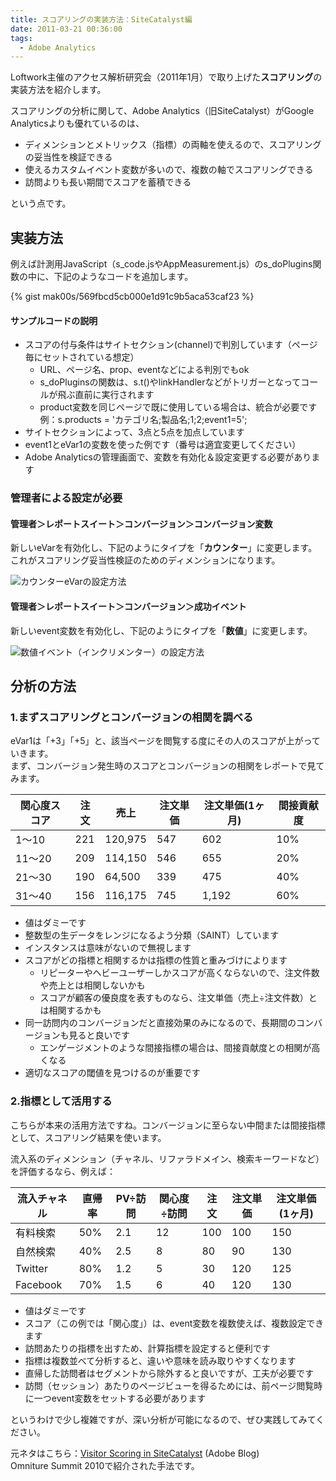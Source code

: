 ```yaml
---
title: スコアリングの実装方法：SiteCatalyst編
date: 2011-03-21 00:36:00
tags:
  - Adobe Analytics
---
```


Loftwork主催のアクセス解析研究会（2011年1月）で取り上げた**スコアリング**の実装方法を紹介します。

スコアリングの分析に関して、Adobe Analytics（旧SiteCatalyst）がGoogle Analyticsよりも優れているのは、

* ディメンションとメトリックス（指標）の両軸を使えるので、スコアリングの妥当性を検証できる
* 使えるカスタムイベント変数が多いので、複数の軸でスコアリングできる
* 訪問よりも長い期間でスコアを蓄積できる
<!-- more -->

という点です。

## 実装方法

例えば計測用JavaScript（s_code.jsやAppMeasurement.js）のs_doPlugins関数の中に、下記のようなコードを追加します。

{% gist mak00s/569fbcd5cb000e1d91c9b5aca53caf23 %}

#### サンプルコードの説明

* スコアの付与条件はサイトセクション(channel)で判別しています（ページ毎にセットされている想定） 
  * URL、ページ名、prop、eventなどによる判別でもok
  * s_doPluginsの関数は、s.t()やlinkHandlerなどがトリガーとなってコールが飛ぶ直前に実行されます
  * product変数を同じページで既に使用している場合は、統合が必要です  
例：s.products = 'カテゴリ名;製品名;1;2;event1=5';
* サイトセクションによって、3点と5点を加点しています
* event1とeVar1の変数を使った例です（番号は適宜変更してください）
* Adobe Analyticsの管理画面で、変数を有効化＆設定変更する必要があります

### 管理者による設定が必要

#### 管理者＞レポートスイート＞コンバージョン＞コンバージョン変数

新しいeVarを有効化し、下記のようにタイプを「**カウンター**」に変更します。これがスコアリング妥当性検証のためのディメンションになります。

![カウンターeVarの設定方法](/images/adobe/sc-config-evar-counter.png)

#### 管理者＞レポートスイート＞コンバージョン＞成功イベント

新しいevent変数を有効化し、下記のようにタイプを「**数値**」に変更します。

![数値イベント（インクリメンター）の設定方法](/images/adobe/sc-config-event-numeric.png)

## 分析の方法

### 1.まずスコアリングとコンバージョンの相関を調べる

eVar1は「+3」「+5」と、該当ページを閲覧する度にその人のスコアが上がっていきます。  
まず、コンバージョン発生時のスコアとコンバージョンの相関をレポートで見てみます。

| 関心度スコア | 注文 | 売上    | 注文単価 | 注文単価(1ヶ月) | 間接貢献度 |
|--------------|------|---------|----------|-----------------|------------|
| 1～10        | 221  | 120,975 | 547      | 602             | 10%        |
| 11～20       | 209  | 114,150 | 546      | 655             | 20%        |
| 21～30       | 190  | 64,500  | 339      | 475             | 40%        |
| 31～40       | 156  | 116,175 | 745      | 1,192           | 60%        |

  * 値はダミーです
  * 整数型の生データをレンジになるよう分類（SAINT）しています
  * インスタンスは意味がないので無視します
  * スコアがどの指標と相関するかは指標の性質と重みづけによります 
    * リピーターやヘビーユーザーしかスコアが高くならないので、注文件数や売上とは相関しないかも
    * スコアが顧客の優良度を表すものなら、注文単価（売上÷注文件数）とは相関するかも
  * 同一訪問内のコンバージョンだと直接効果のみになるので、長期間のコンバージョンも見ると良いです 
    * エンゲージメントのような間接指標の場合は、間接貢献度との相関が高くなる
  * 適切なスコアの閾値を見つけるのが重要です

### 2.指標として活用する

こちらが本来の活用方法ですね。コンバージョンに至らない中間または間接指標として、スコアリング結果を使います。

流入系のディメンション（チャネル、リファラドメイン、検索キーワードなど）を評価するなら、例えば：

| 流入チャネル | 直帰率 | PV÷訪問 | 関心度÷訪問 | 注文 | 注文単価 | 注文単価(1ヶ月) |
|--------------|--------|---------|-------------|------|----------|-----------------|
| 有料検索     | 50%    | 2.1     | 12          | 100  | 100      | 150             |
| 自然検索     | 40%    | 2.5     | 8           | 80   | 90       | 130             |
| Twitter      | 80%    | 1.2     | 5           | 30   | 120      | 125             |
| Facebook     | 70%    | 1.5     | 6           | 40   | 120      | 130             |

* 値はダミーです
* スコア（この例では「関心度」）は、event変数を複数使えば、複数設定できます
* 訪問あたりの指標を出すため、計算指標を設定すると便利です
* 指標は複数並べて分析すると、違いや意味を読み取りやすくなります
* 直帰した訪問者はセグメントから除外すると良いですが、工夫が必要です
* 訪問（セッション）あたりのページビューを得るためには、前ページ閲覧時に一つevent変数をセットする必要があります

というわけで少し複雑ですが、深い分析が可能になるので、ぜひ実践してみてください。

元ネタはこちら：[Visitor Scoring in SiteCatalyst](https://theblog.adobe.com/summit-topic-1-visitor-scoring-in-sitecatalyst) (Adobe Blog)  
Omniture Summit 2010で紹介された手法です。
